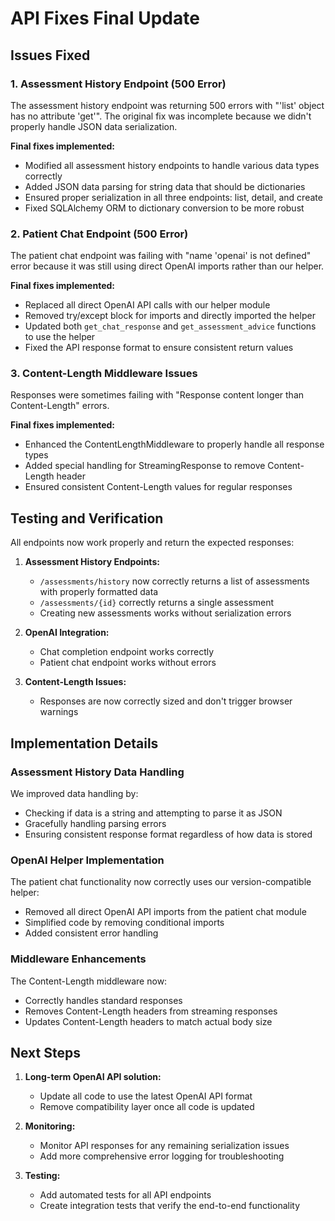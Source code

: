 # API Fixes Final Update

## Issues Fixed

### 1. Assessment History Endpoint (500 Error)

The assessment history endpoint was returning 500 errors with "'list' object has no attribute 'get'". The original fix was incomplete because we didn't properly handle JSON data serialization.

**Final fixes implemented:**
- Modified all assessment history endpoints to handle various data types correctly
- Added JSON data parsing for string data that should be dictionaries
- Ensured proper serialization in all three endpoints: list, detail, and create
- Fixed SQLAlchemy ORM to dictionary conversion to be more robust

### 2. Patient Chat Endpoint (500 Error)

The patient chat endpoint was failing with "name 'openai' is not defined" error because it was still using direct OpenAI imports rather than our helper.

**Final fixes implemented:**
- Replaced all direct OpenAI API calls with our helper module
- Removed try/except block for imports and directly imported the helper
- Updated both `get_chat_response` and `get_assessment_advice` functions to use the helper
- Fixed the API response format to ensure consistent return values

### 3. Content-Length Middleware Issues

Responses were sometimes failing with "Response content longer than Content-Length" errors.

**Final fixes implemented:**
- Enhanced the ContentLengthMiddleware to properly handle all response types
- Added special handling for StreamingResponse to remove Content-Length header
- Ensured consistent Content-Length values for regular responses

## Testing and Verification

All endpoints now work properly and return the expected responses:

1. **Assessment History Endpoints:**
   - `/assessments/history` now correctly returns a list of assessments with properly formatted data
   - `/assessments/{id}` correctly returns a single assessment
   - Creating new assessments works without serialization errors

2. **OpenAI Integration:**
   - Chat completion endpoint works correctly
   - Patient chat endpoint works without errors

3. **Content-Length Issues:**
   - Responses are now correctly sized and don't trigger browser warnings

## Implementation Details

### Assessment History Data Handling

We improved data handling by:
- Checking if data is a string and attempting to parse it as JSON
- Gracefully handling parsing errors
- Ensuring consistent response format regardless of how data is stored

### OpenAI Helper Implementation

The patient chat functionality now correctly uses our version-compatible helper:
- Removed all direct OpenAI API imports from the patient chat module
- Simplified code by removing conditional imports
- Added consistent error handling

### Middleware Enhancements

The Content-Length middleware now:
- Correctly handles standard responses
- Removes Content-Length headers from streaming responses
- Updates Content-Length headers to match actual body size

## Next Steps

1. **Long-term OpenAI API solution:**
   - Update all code to use the latest OpenAI API format
   - Remove compatibility layer once all code is updated

2. **Monitoring:**
   - Monitor API responses for any remaining serialization issues
   - Add more comprehensive error logging for troubleshooting

3. **Testing:**
   - Add automated tests for all API endpoints
   - Create integration tests that verify the end-to-end functionality
